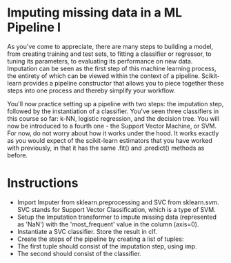 # Imputing missing data in a ML Pipeline I
As you've come to appreciate, there are many steps to building a model, from creating training and test sets, to fitting a classifier or regressor, to tuning its parameters, to evaluating its performance on new data. Imputation can be seen as the first step of this machine learning process, the entirety of which can be viewed within the context of a pipeline. Scikit-learn provides a pipeline constructor that allows you to piece together these steps into one process and thereby simplify your workflow.

You'll now practice setting up a pipeline with two steps: the imputation step, followed by the instantiation of a classifier. You've seen three classifiers in this course so far: k-NN, logistic regression, and the decision tree. You will now be introduced to a fourth one - the Support Vector Machine, or SVM. For now, do not worry about how it works under the hood. It works exactly as you would expect of the scikit-learn estimators that you have worked with previously, in that it has the same .fit() and .predict() methods as before.

# Instructions
- Import Imputer from sklearn.preprocessing and SVC from sklearn.svm. SVC stands for Support Vector Classification, which is a type of SVM.
- Setup the Imputation transformer to impute missing data (represented as 'NaN') with the 'most_frequent' value in the column (axis=0).
- Instantiate a SVC classifier. Store the result in clf.
- Create the steps of the pipeline by creating a list of tuples:
- The first tuple should consist of the imputation step, using imp.
- The second should consist of the classifier.
